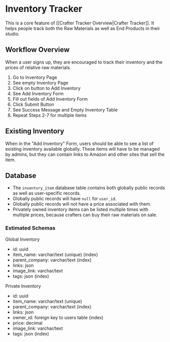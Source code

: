 # Inventory Tracker

This is a core feature of [[Crafter Tracker Overview|Crafter Tracker]]. It helps people track both the Raw Materials as well as End Products in their studio.

## Workflow Overview

When a user signs up, they are encouraged to track their inventory and the prices of relative raw materials.

1. Go to Inventory Page
2. See empty Inventory Page
3. Click on button to Add Inventory
4. See Add Inventory Form
5. Fill out fields of Add Inventory Form
6. Click Submit Button
7. See Success Message and Empty Inventory Table
8. Repeat Steps 2-7 for multiple items

## Existing Inventory

When in the "Add Inventory" Form, users should be able to see a list of existing inventory available globally. These items will have to be managed by admins, but they can contain links to Amazon and other sites that sell the item.

## Database

- The `inventory_item` database table contains both globally public records as well as user-specific records.
- Globally public records will have `null` for `user_id`.
- Globally public records will not have a price associated with them.
- Privately owned inventory items can be listed multiple times with multiple prices, because crafters can buy their raw materials on sale.

### Estimated Schemas

Global Inventory

- id: uuid
- item_name: varchar/text (unique) (index)
- parent_company: varchar/text (index)
- links: json
- image_link: varchar/text
- tags: json (index)

Private Inventory

- id: uuid
- item_name: varchar/text (unique)
- parent_company: varchar/text (index)
- links: json
- owner_id: foreign key to users table (index)
- price: decimal
- image_link: varchar/text
- tags: json (index)
